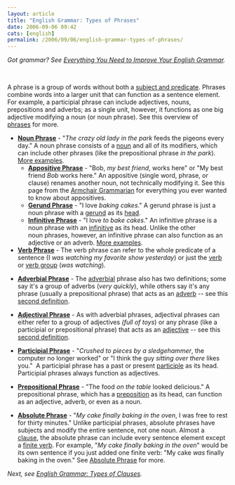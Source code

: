 ```yaml
---
layout: article
title: "English Grammar: Types of Phrases"
date: 2006-09-06 09:42
cats: [english]
permalink: /2006/09/06/english-grammar-types-of-phrases/
---
```

<em>Got grammar? See </em><a href="http://learningnerd.com/2006/09/26/everything-you-need-to-improve-your-english-grammar/"><em>Everything You Need to Improve Your English Grammar</em></a><em>.</em>
<p class="MsoNormal">&nbsp;</p>
A phrase is a group of words without both a <a href="http://learningnerd.com/2006/09/10/english-grammar-basic-sentence-elements/" title="Basic Sentence Elements">subject and predicate</a>. Phrases combine words into a larger unit that can function as a sentence element. For example, a participial phrase can include adjectives, nouns, prepositions and adverbs; as a single unit, however, it functions as one big adjective modifying a noun (or noun phrase). See this overview of <a target="_blank" href="http://www.phon.ucl.ac.uk/home/dick/tta/phrases/phrases.htm">phrases</a> for more.
<ul>
	<li><a target="_blank" href="http://en.wikipedia.org/wiki/Noun_phrase"><strong>Noun Phrase</strong></a> - "<em>The crazy old lady in the park</em> feeds the pigeons every day." A noun phrase consists of a <a href="http://learningnerd.com/2006/08/29/english-parts-of-speech-nouns-and-pronouns/" title="Nouns and Pronouns">noun</a> and all of its modifiers, which can include other phrases (like the prepositional phrase <em>in the park</em>). <a target="_blank" href="http://leo.stcloudstate.edu/grammar/phraseformulas.html#noun" title="Phrase Formulas - Noun Phrase">More examples</a>.
<ul>
	<li><a target="_blank" href="http://owl.english.purdue.edu/owl/resource/596/01/"><strong>Appositive Phrase</strong></a> - "Bob, <em>my best friend</em>, works here" or "My best friend <em>Bob</em> works here." An appositive (single word, phrase, or clause) renames another noun, not technically modifying it. See this page from the <a target="_blank" href="http://community-2.webtv.net/solis-boo/Grammar3/page7.html" title="Armchari Grammarian - Appositives">Armchair Grammarian</a> for everything you ever wanted to know about appositives.</li>
	<li><a target="_blank" href="http://leo.stcloudstate.edu/grammar/phraseformulas.html#gerund" title="Phrase Formulas - Gerund Phrase"><strong>Gerund Phrase</strong></a> - "I love <em>baking cakes</em>." A gerund phrase is just a noun phrase with a <a href="http://learningnerd.com/2006/08/29/english-parts-of-speech-nouns-and-pronouns/#other" title="Nouns and Pronouns - Using Other Words as Nouns">gerund</a> as its <a target="_blank" href="http://en.wikipedia.org/wiki/Head_%28linguistics%29" title="Wikipedia - Head (linguistics)">head</a>.</li>
	<li><a target="_blank" href="http://leo.stcloudstate.edu/grammar/phraseformulas.html#infinitive" title="Phrase Formulas - Infinitive Phrase"><strong>Infinitive Phrase</strong></a> - "I love <em>to bake cakes</em>." An infinitive phrase is a noun phrase with an <a href="http://learningnerd.com/2006/08/29/english-parts-of-speech-nouns-and-pronouns/#other" title="Nouns and Pronouns - Using Other Words as Nouns">infinitive</a> as its head. Unlike the other noun phrases, however, an infinitive phrase can also function as an adjective or an adverb. <a target="_blank" href="http://grammar.uoregon.edu/phrases/infinitiveP.html" title="Infinitive Phrase">More examples</a>.</li>
</ul>
</li>
	<li><a target="_blank" href="http://en.wikipedia.org/wiki/Verb_phrase"><strong>Verb Phrase</strong></a> - The verb phrase can refer to the whole predicate of a sentence (I <em>was watching my favorite show yesterday</em>) or just the <a href="http://learningnerd.com/2006/08/31/english-parts-of-speech-verbs/" title="English Parts of Speech - Verbs">verb</a> or <a target="_blank" href="http://www.usingenglish.com/glossary/verb-group.html" title="UsingEnglish.com Glossary - Verb Group">verb group</a> (<em>was watching</em>)<em>.</em></li>
</ul>
<ul>
	<li><a target="_blank" href="http://en.wikipedia.org/wiki/Adverbial_phrase"><strong>Adverbial Phrase</strong></a> - The <a href="http://learningnerd.com/2006/09/02/english-parts-of-speech-adjectives-determiners-and-adverbs/#adverbials" title="Adjectives, Determiners, and Adverbs - Adverbials">adverbial</a> phrase also has two definitions; some say it's a group of adverbs (<em>very quickly</em>), while others say it's any phrase (usually a prepositional phrase) that acts as an <a href="http://learningnerd.com/2006/09/02/english-parts-of-speech-adjectives-determiners-and-adverbs/#adverbs" title="Adjectives, Determiners, and Adverbs - Adverbs">adverb</a> -- see this <a target="_blank" href="http://www.uottawa.ca/academic/arts/writcent/hypergrammar/phrfunc.html#phradv" title="The Function of Phrases - Adverb Phrases">second definition</a>.</li>
</ul>
<ul>
	<li><a target="_blank" href="http://en.wikipedia.org/wiki/Adjectival_phrase"><strong>Adjectival Phrase</strong></a> - As with adverbial phrases, adjectival phrases can either refer to a group of adjectives <em>(full of toys</em>) or any phrase (like a participial or prepositional phrase) that acts as an <a href="http://learningnerd.com/2006/09/02/english-parts-of-speech-adjectives-determiners-and-adverbs/" title="Adjectives, Determiners, and Adverbs">adjective</a> -- see this <a target="_blank" href="http://www.uottawa.ca/academic/arts/writcent/hypergrammar/phrfunc.html#phradj" title="The Function of Phrases - Adjective Phrases">second definition</a>.</li>
</ul>
<ul>
	<li><a target="_blank" href="http://leo.stcloudstate.edu/grammar/phraseformulas.html#participial"><strong>Participial Phrase</strong></a> - "<em>Crushed to pieces by a sledgehammer</em>, the computer no longer worked" or "I think the guy <em>sitting over there</em> likes you."  A participial phrase has a past or present <a href="http://learningnerd.com/2006/09/02/english-parts-of-speech-adjectives-determiners-and-adverbs/#other" title="Adjectives, Determiners, and Adverbs - Using Other Words as Adjectives">participle</a> as its head. Participial phrases always function as adjectives.</li>
</ul>
<ul>
	<li><a target="_blank" href="http://leo.stcloudstate.edu/grammar/phraseformulas.html#prepositional"><strong>Prepositional Phrase</strong></a> - "The food <em>on the table</em> looked delicious." A prepositional phrase, which has a <a href="http://learningnerd.com/2006/09/04/english-parts-of-speech-prepositions-conjunctions-and-interjections/" title="Prepositions, Conjunctions, and Interjections">preposition</a> as its head, can function as an adjective, adverb, or even as a noun.</li>
</ul>
<ul>
	<li><a target="_blank" href="http://www.ucalgary.ca/UofC/eduweb/grammar/course/sentence/2_4e.htm#absolute"><strong>Absolute Phrase</strong></a> - "<em>My cake finally baking in the oven</em>, I was free to rest for thirty minutes." Unlike participial phrases, absolute phrases have subjects and modify the entire sentence, not one noun. Almost a <a href="http://learningnerd.com/2006/09/08/english-grammar-types-of-clauses/" title="Types of Clauses">clause</a>, the absolute phrase can include every sentence element except a <a target="_blank" href="http://www.usingenglish.com/glossary/finite-verb.html" title="UsingEnglish.com Glossary - Finite Verbs">finite verb</a>. For example, "<em>My cake finally baking in the oven</em>" would be its own sentence if you just added one finite verb: "My cake <em>was </em>finally baking in the oven." See <a target="_blank" href="http://grammar.ccc.commnet.edu/grammar/phrases.htm#absolute" title="The Garden of Phrases - Absolute Phrase">Absolute Phrase</a> for more.</li>
</ul>
<em>Next, see </em><a href="http://learningnerd.com/2006/09/08/english-grammar-types-of-clauses/"><em>English Grammar: Types of Clauses</em></a><em>.</em>
